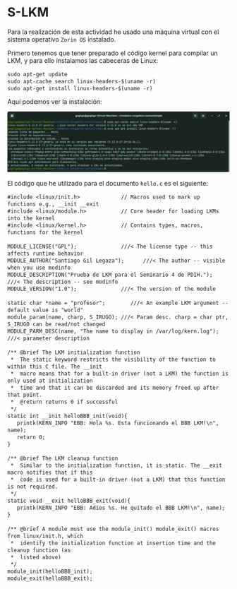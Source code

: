 # S-LKM

Para la realización de esta actividad he usado una máquina virtual con el sistema operativo ``Zorin OS`` instalado.

Primero tenemos que tener preparado el código kernel para compilar un LKM, y para ello instalamos las cabeceras de Linux:
~~~
sudo apt-get update
sudo apt-cache search linux-headers-$(uname -r)
sudo apt-get install linux-headers-$(uname -r)
~~~

Aquí podemos ver la instalación:

![Imagen de la instalación](img/InstalarCosas.jpg)

El código que he utilizado para el documento `hello.c` es el siguiente:

~~~
#include <linux/init.h>             // Macros used to mark up functions e.g., __init __exit
#include <linux/module.h>           // Core header for loading LKMs into the kernel
#include <linux/kernel.h>           // Contains types, macros, functions for the kernel

MODULE_LICENSE("GPL");              ///< The license type -- this affects runtime behavior
MODULE_AUTHOR("Santiago Gil Legaza");      ///< The author -- visible when you use modinfo
MODULE_DESCRIPTION("Prueba de LKM para el Seminario 4 de PDIH.");  ///< The description -- see modinfo
MODULE_VERSION("1.0");              ///< The version of the module

static char *name = "profesor";        ///< An example LKM argument -- default value is "world"
module_param(name, charp, S_IRUGO); ///< Param desc. charp = char ptr, S_IRUGO can be read/not changed
MODULE_PARM_DESC(name, "The name to display in /var/log/kern.log");  ///< parameter description

/** @brief The LKM initialization function
 *  The static keyword restricts the visibility of the function to within this C file. The __init
 *  macro means that for a built-in driver (not a LKM) the function is only used at initialization
 *  time and that it can be discarded and its memory freed up after that point.
 *  @return returns 0 if successful
 */
static int __init helloBBB_init(void){
   printk(KERN_INFO "EBB: Hola %s. Esta funcionando el BBB LKM!\n", name);
   return 0;
}

/** @brief The LKM cleanup function
 *  Similar to the initialization function, it is static. The __exit macro notifies that if this
 *  code is used for a built-in driver (not a LKM) that this function is not required.
 */
static void __exit helloBBB_exit(void){
   printk(KERN_INFO "EBB: Adios %s. He quitado el BBB LKM!\n", name);
}

/** @brief A module must use the module_init() module_exit() macros from linux/init.h, which
 *  identify the initialization function at insertion time and the cleanup function (as
 *  listed above)
 */
module_init(helloBBB_init);
module_exit(helloBBB_exit);
~~~